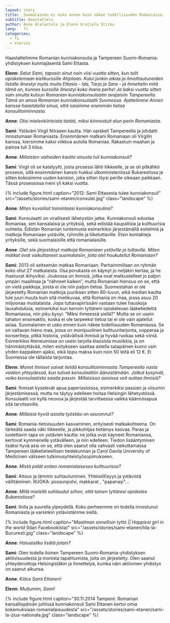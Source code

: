 ```yaml
---
layout: story
title:  Suomalainen ei usko ennen kuin näkee todellisuuden Romaniassa. Se on valtavan hieno maa!
subtitle: Haastattelu
author: Anne Alalantela ja Elenn Grațiela Știrbu
lang:   fi
categories:
  - fi
  - stories
---
```


Haastattelimme Romanian kunniakonsulia ja Tampereen Suomi–Romania-yhdistyksen kunniajäsentä Sami Ettasta.

__Elenn__: _Salut Sami, tapasin sinut noin viisi vuotta sitten, kun tulit opiskelemaan kielikurssille Ahjolaan. Kului jonkin aikaa ja ilmoittautuneiden listalle ilmestyi myös muita Ettasia - Ida, Tarja ja Sara - ja ihmettelin mitä tämä on, kunnes kurssille ilmestyi koko ihana perhe! Ja kaksi vuotta sitten sain sinulta kutsun Romanian kunniakonsulaatin avajaisiin Tampereella. Tämä on ainoa Romanian kunniakonsulaatti Suomessa. Ajattelimme Annen kanssa haastatella sinua, että saisimme enemmän tietoa konsulitoiminnasta._

__Anne__: _Olisi mielenkiintoista tietää, miksi kiinnostuit alun perin Romaniasta._

__Sami__: Ystäväni Virgil Niirasen kautta. Hän opiskeli Tampereella ja johdatti innostumaan Romaniasta. Ensimmäinen matkani Romaniaan oli Virgilin kanssa, kiersimme kaksi viikkoa autolla Romaniaa. Rakastuin maahan ja painoa tuli 3 kiloa.

__Anne__: _Millaisten vaiheiden kautta sinusta tuli kunniakonsuli?_

__Sami__: Virgil oli se katalyytti, josta prosessi lähti liikkeelle, ja se oli pitkähkö prosessi, sillä ensimmäinen kansio hukkui ulkoministeriössä Bukarestissa ja sitten kokosimme uuden kansion, joka sitten löysi perille oikeaan paikkaan. Tässä prosessissa meni yli kaksi vuotta.

<div class="row">
  <div class="col-md-2">
  </div>
  <div class="col-md-8">
    {% include figure.html caption="2012: Sami Ettasesta tulee kunniakonsuli" src="/assets/stories/sami-etanen/consulat.jpg" class="landscape" %}
  </div>
</div>

__Anne__: _Miten kuvailisit toimintaasi kunniakonsulina?_

__Sami__: Konsulaatti on virallisesti lähetystön jatke. Kunniakonsuli edustaa Romaniaa, sen kansalaisia ja yrityksiä, sekä edistää kaupallisia ja kulttuurisia suhteita.
Edistän Romanian tuntemusta esimerkiksi järjestämällä esitelmiä ja matkoja Romaniaan ystäville, ryhmille ja liiketuttaville. Etsin kontakteja yrityksille, sekä suomalaisille että romanialaisille. 

__Anne__: _Olet siis järjestänyt matkoja Romaniaan ystäville ja tuttaville. Miten matkat ovat vaikuttaneet suomalaisiin, joita olet houkutellut Romaniaan?_

__Sami__: 2013 oli seitsemän matkaa Romaniaan. Parhaimmillaan on ryhmän koko ollut 27 matkalaista. Osa porukasta on käynyt jo neljäkin kertaa, ja he ihastuvat ikihyviksi. Joukossa on ihmisiä, jotka ovat matkustelleet jo paljon ympäri maailmaa ja ”nähneet kaiken”, mutta Romanian hienous on se, että on vielä paikkoja, joista ei ole niin paljon tietoa. Suomestahan ei ole järjestetty Romanian matkoja juurikaan sitten 80-luvun, eikä median kautta tule juuri muuta kuin sitä mielikuvaa, että Romania on maa, jossa asuu 20 miljoonaa mustalaista. Jopa tuttavapiirissäni vastaan tulee hauskoja lausahduksia, esimerkiksi kun kerroin tyttäreni opiskelevan lääketiedettä Romaniassa, niin joku kysyi: ”Miksi ihmeessä siellä?” Mutta se on usein tahaton ensireaktio, koska ei ole tarpeeksi tietoa tai ei ole vain ajatellut asiaa. Suomalainen ei usko ennen kuin näkee todellisuuden Romaniassa. Se on valtavan hieno maa, jossa on monipuolinen kulttuuritarjonta, oopperaa ja konsertteja, pitkä historia, ystävällisiä ihmisiä ja hyvää ruokaa sekä viiniä. Esimerkiksi Ateneumissa on usein tarjolla klassista musiikkia, ja on hämmästyttävää, miten esitykseen saattaa astella satapäinen kuoro vain yhden kappaleen ajaksi, eikä lippu maksa kuin noin 50 leitä eli 12 €. Ei Suomessa ole tällaista tarjontaa. 

__Elenn__: _Monet ihmiset saivat tietää konsulitoiminnasta Tampereella vasta vaalien yhteydessä, kun tulivat konsulaattiin äänestämään. Jotkut kysyivät, voiko konsulaatista saada passin. Millaisissa asioissa voit auttaa ihmisiä?_

__Sami__: Ihmiset kyselevät apua paperiasioissa, esimerkiksi passien ja viisumin järjestämisessä, mutta ne täytyy edelleen hoitaa Helsingin lähetystössä. Konsulaatti voi kyllä neuvoa ja järjestää tarvittaessa vaikka käännösapua sitä tarvitseville.

__Anne__: _Millaisia hyviä asioita työstäsi on seurannut?_

__Sami__: Romania-tietoisuuden kasvaminen, erityisesti matkakohteena. On tärkeätä saada väki liikkeelle, ja pikkuhiljaa tietämys kasvaa. Paras ja luotettavin tapa on ystävien kautta: ne jotka ovat käyneet Romaniassa, kertovat kymmenelle ystävälleen, ja niin edelleen. Tiedon lisääntymisen lisäksi hyvä asia on se, että olen saanut olla vahvasti vaikuttamassa Tampereen lääketieteellisen tiedekunnan ja Carol Davila University of Medicinen väliseen tutkimusyhteistyösopimukseen.

__Anne__: _Mistä pidät eniten romanialaisessa kulttuurissa?_

__Sami__: Aitous ja lämmin suhtautuminen. Yhteisöllisyys ja ystävistä välittäminen. RUOKA: possunpolvi, makkarat , "papanași"...

__Anne__: _Millä mielellä suhtaudut siihen, että toinen tyttäresi opiskelee Bukarestissa?_

__Sami__: Ilolla ja suurella ylpeydellä. Koko perheemme on todella innostunut Romaniasta ja varsinkin ystävistämme siellä.

<div class="row">
  <div class="col-md-3">
  </div>
  <div class="col-md-6">
    {% include figure.html caption="<em>Maailman onnellisin tyttö || Happiest girl in the world</em> (Idan Facebookista)" src="/assets/stories/sami-etanen/Ida-la-Bucuresti.jpg" class="landscape" %}
  </div>
</div>

__Anne__: _Haluaisitko lisätä jotain?_

__Sami__: Olen todella iloinen Tampereen Suomi–Romania-yhdistyksen aktiivisuudesta ja monista tapahtumista, joita on järjestetty. Olen saanut yhteydenottoja Helsingistäkin ja ihmettelyä, kuinka näin aktiivinen yhdistys on saanut alkunsa.

__Anne__: _Kiitos Sami Ettanen!_

__Elenn__: _Mulțumim, Sami!_

<div class="row">
  <div class="col-md-2">
  </div>
  <div class="col-md-8">
    {% include figure.html caption="30.11.2014 Tampere: Romanian kansallispäivän juhlissä kunniakonsuli Sami Ettanen kertoi omia kokemuksiaan romanialaisuudesta" src="/assets/stories/sami-etanen/sami-la-ziua-nationala.jpg" class="landscape" %}
  </div>
</div>
